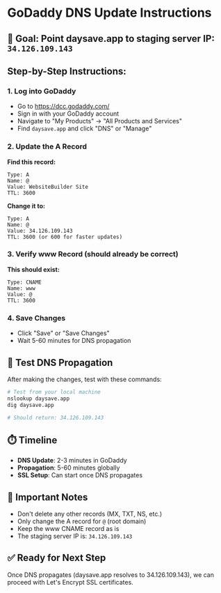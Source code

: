 # GoDaddy DNS Update Instructions

## 🎯 Goal: Point daysave.app to staging server IP: `34.126.109.143`

## Step-by-Step Instructions:

### 1. Log into GoDaddy
- Go to https://dcc.godaddy.com/
- Sign in with your GoDaddy account
- Navigate to "My Products" → "All Products and Services"
- Find `daysave.app` and click "DNS" or "Manage"

### 2. Update the A Record
**Find this record:**
```
Type: A
Name: @
Value: WebsiteBuilder Site
TTL: 3600
```

**Change it to:**
```
Type: A
Name: @
Value: 34.126.109.143
TTL: 3600 (or 600 for faster updates)
```

### 3. Verify www Record (should already be correct)
**This should exist:**
```
Type: CNAME
Name: www
Value: @
TTL: 3600
```

### 4. Save Changes
- Click "Save" or "Save Changes"
- Wait 5-60 minutes for DNS propagation

## 🧪 Test DNS Propagation

After making the changes, test with these commands:

```bash
# Test from your local machine
nslookup daysave.app
dig daysave.app

# Should return: 34.126.109.143
```

## ⏱️ Timeline
- **DNS Update**: 2-3 minutes in GoDaddy
- **Propagation**: 5-60 minutes globally
- **SSL Setup**: Can start once DNS propagates

## 🚨 Important Notes
- Don't delete any other records (MX, TXT, NS, etc.)
- Only change the A record for `@` (root domain)
- Keep the www CNAME record as is
- The staging server IP is: `34.126.109.143`

## ✅ Ready for Next Step
Once DNS propagates (daysave.app resolves to 34.126.109.143), we can proceed with Let's Encrypt SSL certificates.
